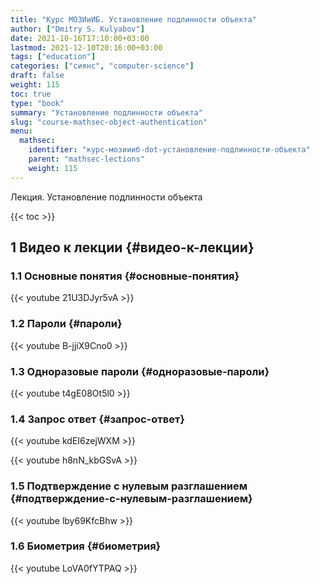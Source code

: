 ```yaml
---
title: "Курс МОЗИиИБ. Установление подлинности объекта"
author: ["Dmitry S. Kulyabov"]
date: 2021-10-16T17:10:00+03:00
lastmod: 2021-12-10T20:16:00+03:00
tags: ["education"]
categories: ["сиянс", "computer-science"]
draft: false
weight: 115
toc: true
type: "book"
summary: "Установление подлинности объекта"
slug: "course-mathsec-object-authentication"
menu:
  mathsec:
    identifier: "курс-мозиииб-dot-установление-подлинности-объекта"
    parent: "mathsec-lections"
    weight: 115
---
```


Лекция. Установление подлинности объекта

<!--more-->

{{< toc >}}


## <span class="section-num">1</span> Видео к лекции {#видео-к-лекции}


### <span class="section-num">1.1</span> Основные понятия {#основные-понятия}

{{< youtube 21U3DJyr5vA >}}


### <span class="section-num">1.2</span> Пароли {#пароли}

{{< youtube B-jjiX9Cno0 >}}


### <span class="section-num">1.3</span> Одноразовые пароли {#одноразовые-пароли}

{{< youtube t4gE08Ot5l0 >}}


### <span class="section-num">1.4</span> Запрос ответ {#запрос-ответ}

{{< youtube kdEI6zejWXM >}}

{{< youtube h8nN_kbGSvA >}}


### <span class="section-num">1.5</span> Подтверждение с нулевым разглашением {#подтверждение-с-нулевым-разглашением}

{{< youtube lby69KfcBhw >}}


### <span class="section-num">1.6</span> Биометрия {#биометрия}

{{< youtube LoVA0fYTPAQ >}}
